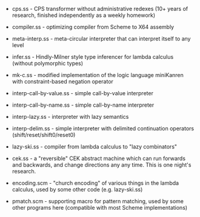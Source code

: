 * cps.ss - CPS transformer without administrative redexes (10+ years of
  research, finished independently as a weekly homework)

* compiler.ss - optimizing compiler from Scheme to X64 assembly

* meta-interp.ss - meta-circular interpreter that can interpret itself
  to any level

* infer.ss - Hindly-Milner style type inferencer for lambda calculus
  (without polymorphic types)

* mk-c.ss - modified implementation of the logic language miniKanren
  with constraint-based negation operator

* interp-call-by-value.ss - simple call-by-value interpreter

* interp-call-by-name.ss - simple call-by-name interpreter

* interp-lazy.ss - interpreter with lazy semantics

* interp-delim.ss - simple interpreter with delimited continuation
  operators (shift/reset/shift0/reset0)

* lazy-ski.ss - compiler from lambda calculus to "lazy combinators"

* cek.ss - a "reversible" CEK abstract machine which can run forwards and
  backwards, and change directions any any time. This is one night's research.

* encoding.scm - "church encoding" of various things in the lambda
  calculus, used by some other code (e.g. lazy-ski.ss)

* pmatch.scm - supporting macro for pattern matching, used by some
  other programs here (compatible with most Scheme implementations)
